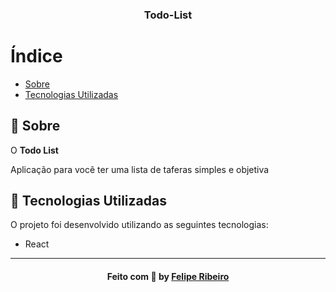 <h3 align="center">    
    <b>Todo-List</b>  
    <br>
</h3>

<p align="center">
    
  

  # Índice

- [Sobre](#sobre)
- [Tecnologias Utilizadas](#tecnologias-utilizadas)

<a id="sobre"></a>
  ## :bookmark: Sobre

O <strong>Todo List</strong>

Aplicação para você ter uma lista de taferas simples e objetiva

<a id="tecnologias-utilizadas"></a>

## :rocket: Tecnologias Utilizadas

O projeto foi desenvolvido utilizando as seguintes tecnologias:

* React


---

<h4 align="center">
    Feito com 💜 by <a href="https://www.linkedin.com/in/lfeliperibeiro/" target="_blank">Felipe Ribeiro</a>
</h4>